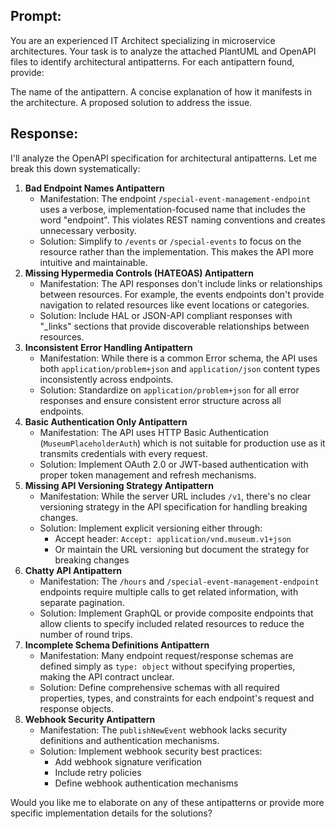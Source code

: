 ## Prompt:
You are an experienced IT Architect specializing in microservice architectures. Your task is to analyze the attached PlantUML and OpenAPI files to identify architectural antipatterns. For each antipattern found, provide:

The name of the antipattern. A concise explanation of how it manifests in the architecture. A proposed solution to address the issue.

## Response:
I'll analyze the OpenAPI specification for architectural antipatterns. Let me break this down systematically:

1.  **Bad Endpoint Names Antipattern**
    *   Manifestation: The endpoint `/special-event-management-endpoint` uses a verbose, implementation-focused name that includes the word "endpoint". This violates REST naming conventions and creates unnecessary verbosity.
    *   Solution: Simplify to `/events` or `/special-events` to focus on the resource rather than the implementation. This makes the API more intuitive and maintainable.
2.  **Missing Hypermedia Controls (HATEOAS) Antipattern**
    *   Manifestation: The API responses don't include links or relationships between resources. For example, the events endpoints don't provide navigation to related resources like event locations or categories.
    *   Solution: Include HAL or JSON-API compliant responses with "\_links" sections that provide discoverable relationships between resources.
3.  **Inconsistent Error Handling Antipattern**
    *   Manifestation: While there is a common Error schema, the API uses both `application/problem+json` and `application/json` content types inconsistently across endpoints.
    *   Solution: Standardize on `application/problem+json` for all error responses and ensure consistent error structure across all endpoints.
4.  **Basic Authentication Only Antipattern**
    *   Manifestation: The API uses HTTP Basic Authentication (`MuseumPlaceholderAuth`) which is not suitable for production use as it transmits credentials with every request.
    *   Solution: Implement OAuth 2.0 or JWT-based authentication with proper token management and refresh mechanisms.
5.  **Missing API Versioning Strategy Antipattern**
    *   Manifestation: While the server URL includes `/v1`, there's no clear versioning strategy in the API specification for handling breaking changes.
    *   Solution: Implement explicit versioning either through:
        *   Accept header: `Accept: application/vnd.museum.v1+json`
        *   Or maintain the URL versioning but document the strategy for breaking changes
6.  **Chatty API Antipattern**
    *   Manifestation: The `/hours` and `/special-event-management-endpoint` endpoints require multiple calls to get related information, with separate pagination.
    *   Solution: Implement GraphQL or provide composite endpoints that allow clients to specify included related resources to reduce the number of round trips.
7.  **Incomplete Schema Definitions Antipattern**
    *   Manifestation: Many endpoint request/response schemas are defined simply as `type: object` without specifying properties, making the API contract unclear.
    *   Solution: Define comprehensive schemas with all required properties, types, and constraints for each endpoint's request and response objects.
8.  **Webhook Security Antipattern**
    *   Manifestation: The `publishNewEvent` webhook lacks security definitions and authentication mechanisms.
    *   Solution: Implement webhook security best practices:
        *   Add webhook signature verification
        *   Include retry policies
        *   Define webhook authentication mechanisms

Would you like me to elaborate on any of these antipatterns or provide more specific implementation details for the solutions?

